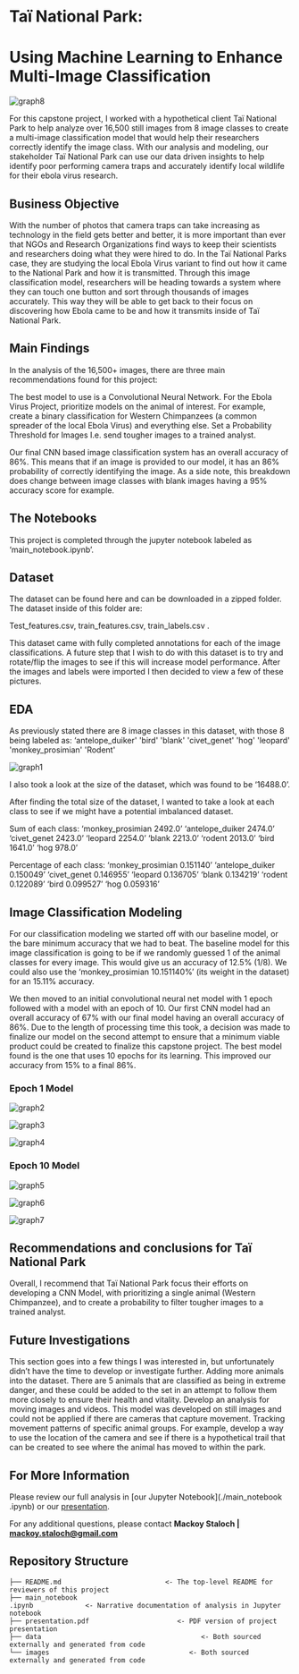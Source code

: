 # Taï National Park:
# Using Machine Learning to Enhance Multi-Image Classification

![graph8](./images/tai_map.jpg)

For this capstone project, I worked with a hypothetical client Taï National Park to help analyze over 16,500 still images from 8 image classes to create a multi-image classification model that would help their researchers correctly identify the image class. With our analysis and modeling, our stakeholder Taï National Park can use our data driven insights to help identify poor performing camera traps and accurately identify local wildlife for their ebola virus research.

## Business Objective
With the number of photos that camera traps can take increasing as technology in the field gets better and better, it is more important than ever that NGOs and Research Organizations find ways to keep their scientists and researchers doing what they were hired to do. In the Taï National Parks case, they are studying the local Ebola Virus variant to find out how it came to the National Park and how it is transmitted. Through this image classification model, researchers will be heading towards a system where they can touch one button and sort through thousands of images accurately. This way they will be able to get back to their focus on discovering how Ebola came to be and how it transmits inside of Taï National Park.

## Main Findings
In the analysis of the 16,500+ images, there are three main recommendations found for this project:

The best model to use is a Convolutional Neural Network.
For the Ebola Virus Project, prioritize models on the animal of interest.
For example, create a binary classification for Western Chimpanzees (a common spreader of the local Ebola Virus) and everything else.
Set a Probability Threshold for Images
I.e. send tougher images to a trained analyst.

Our final CNN based image classification system has an overall accuracy of 86%. This means that if an image is provided to our model, it has an 86% probability of correctly identifying the image. As a side note, this breakdown does change between image classes with blank images having a 95% accuracy score for example.

## The Notebooks
This project is completed through the jupyter notebook labeled as ‘main_notebook.ipynb’.

## Dataset
The dataset can be found here and can be downloaded in a zipped folder. The dataset inside of this folder are:

Test_features.csv, train_features.csv, train_labels.csv .

This dataset came with fully completed annotations for each of the image classifications. A future step that I wish to do with this dataset is to try and rotate/flip the images to see if this will increase model performance. After the images and labels were imported I then decided to view a few of these pictures.

## EDA
As previously stated there are 8 image classes in this dataset, with those 8 being labeled as:
‘antelope_duiker'
 'bird'
 'blank'
 'civet_genet'
 'hog'
 'leopard'
 'monkey_prosimian'
 'Rodent'


![graph1](./images/classes.png)
 
 
I also took a look at the size of the dataset, which was found to be ‘16488.0’.
 
After finding the total size of the dataset, I wanted to take a look at each class to see if we might have a potential imbalanced dataset.
 
Sum of each class:
‘monkey_prosimian    2492.0’
‘antelope_duiker     2474.0’
‘civet_genet         2423.0’
‘leopard             2254.0’
‘blank               2213.0’
‘rodent              2013.0’
‘bird                1641.0’
‘hog                  978.0’
 
Percentage of each class:
‘monkey_prosimian    0.151140’
‘antelope_duiker     0.150049’
‘civet_genet         0.146955’
‘leopard             0.136705’
‘blank               0.134219’
‘rodent              0.122089’
‘bird                0.099527’
‘hog                 0.059316’
 
 
## Image Classification Modeling
For our classification modeling we started off with our baseline model, or the bare minimum accuracy that we had to beat. The baseline model for this image classification is going to be if we randomly guessed 1 of the animal classes for every image. This would give us an accuracy of 12.5% (1/8). We could also use the ‘monkey_prosimian 10.151140%’ (its weight in the dataset) for an 15.11% accuracy. 
 
We then moved to an initial convolutional neural net model with 1 epoch followed with a model with an epoch of 10. Our first CNN model had an overall accuracy of 67% with our final model having an overall accuracy of 86%. Due to the length of processing time this took, a decision was made to finalize our model on the second attempt to ensure that a minimum viable product could be created to finalize this capstone project. The best model found is the one that uses 10 epochs for its learning. This improved our accuracy from 15% to a final 86%.
 
### Epoch 1 Model
 
![graph2](./images/log_loss_1.png)
 
![graph3](./images/accuracy_1.PNG)
 
![graph4](./images/matrix_1.png)
 
### Epoch 10 Model
 
![graph5](./images/log_loss_2.png)
 
![graph6](./images/accuracy_2.PNG)
 
![graph7](./images/matrix_2.png)
 
## Recommendations and conclusions for Taï National Park
Overall, I recommend that Taï National Park focus their efforts on developing a CNN Model, with prioritizing a single animal (Western Chimpanzee), and to create a probability to filter tougher images to a trained analyst. 
 

## Future Investigations
This section goes into a few things I was interested in, but unfortunately didn’t have the time to develop or investigate further.
Adding more animals into the dataset. There are 5 animals that are classified as being in extreme danger, and these could be added to the set in an attempt to follow them more closely to ensure their health and vitality.
Develop an analysis for moving images and videos. This model was developed on still images and could not be applied if there are cameras that capture movement. 
Tracking movement patterns of specific animal groups. For example, develop a way to use the location of the camera and see if there is a hypothetical trail that can be created to see where the animal has moved to within the park.
 
## For More Information
Please review our full analysis in [our Jupyter Notebook](./main_notebook
.ipynb) or our [presentation](./presentation.pdf).
 
For any additional questions, please contact **Mackoy Staloch | mackoy.staloch@gmail.com**
 
## Repository Structure
```
├── README.md                          <- The top-level README for reviewers of this project
├── main_notebook
.ipynb             <- Narrative documentation of analysis in Jupyter notebook
├── presentation.pdf                      <- PDF version of project presentation
├── data                                        <- Both sourced externally and generated from code
└── images                                   <- Both sourced externally and generated from code
```

